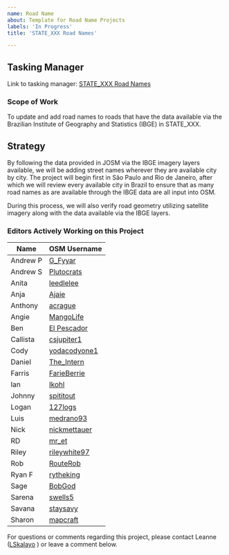 ```yaml
---
name: Road Name
about: Template for Road Name Projects
labels: 'In Progress'
title: 'STATE_XXX Road Names'

---
```

## Tasking Manager
Link to tasking manager: [STATE_XXX Road Names](https://tasks.kaart.com/project/PROJECT_ID_XXX)

### Scope of Work
To update and add road names to roads that have the data available via the Brazilian Institute of Geography and Statistics (IBGE) in STATE_XXX.

## Strategy
By following the data provided in JOSM via the IBGE imagery layers available, we will be adding street names wherever they are available city by city. The project will begin first in São Paulo and Rio de Janeiro, after which we will review every available city in Brazil to ensure that as many road names as are available through the IBGE data are all input into OSM.

During this process, we will also verify road geometry utilizing satellite imagery along with the data available via the IBGE layers.

### Editors Actively Working on this Project
| Name     | OSM Username                                                     |
|----------|------------------------------------------------------------------|
| Andrew P | [G_Fyyar](https://www.openstreetmap.org/user/G_Fyyar)            |
| Andrew S | [Plutocrats](https://www.openstreetmap.org/user/Plutocrats)      |
| Anita    | [leedlelee](https://www.openstreetmap.org/user/leedlelee)        |
| Anja     | [Ajaie](https://www.openstreetmap.org/user/Ajaie)                |
| Anthony  | [acrague](https://www.openstreetmap.org/user/acrague)            |
| Angie    | [MangoLife](https://www.openstreetmap.org/user/MangoLife)        |
| Ben      | [El Pescador](https://www.openstreetmap.org/user/El%20Pescador)  |
| Callista | [csjupiter1](https://www.openstreetmap.org/user/csjupiter1)      |
| Cody     | [yodacodyone1](https://www.openstreetmap.org/user/yodacodyone1)  |
| Daniel   | [The_Intern](https://www.openstreetmap.org/user/The_Intern)      |
| Farris   | [FarieBerrie](https://www.openstreetmap.org/user/FarieBerrie)    |
| Ian      | [Ikohl](https://www.openstreetmap.org/user/Ikohl)                |
| Johnny   | [spititout](https://www.openstreetmap.org/user/spititout)        |
| Logan    | [127logs](https://www.openstreetmap.org/user/127logs)            |
| Luis     | [medrano93](https://www.openstreetmap.org/user/medrano93)        |
| Nick     | [nickmettauer](https://www.openstreetmap.org/user/nickmettauer)  |
| RD       | [mr_et](https://www.openstreetmap.org/user/mr_et)                |
| Riley    | [rileywhite97](https://www.openstreetmap.org/user/rileywhite97)  |
| Rob      | [RouteRob](https://www.openstreetmap.org/user/RouteRob)          |
| Ryan F   | [rytheking](https://www.openstreetmap.org/user/rytheking)        |
| Sage     | [BobGod](https://www.openstreetmap.org/user/BobGod)              |
| Sarena   | [swells5](https://www.openstreetmap.org/user/swells5)            |
| Savana   | [staysavy](https://www.openstreetmap.org/user/staysavy)          |
| Sharon   | [mapcraft](https://www.openstreetmap.org/user/mapcraft)          |
For questions or comments regarding this project, please contact Leanne ([LSkalayo](https://www.openstreetmap.org/user/LSkalayo) ) or leave a comment below.
